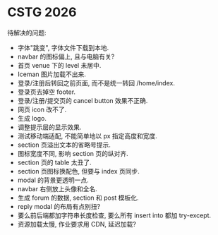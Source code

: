 # CSTG 2026

待解决的问题:

- 字体"跳变", 字体文件下载到本地.
- navbar 的图标偏上, 且与电脑有关?
- 首页 venue 下的 level 未居中.
- Iceman 图片加载不出来.
- 登录/注册后转回之前页面, 而不是统一转回 /home/index.
- 登录页去掉空 footer.
- 登录/注册/提交页的 cancel button 效果不正确.
- 网页 icon 改不了.
- 生成 logo.
- 调整提示层的显示效果.
- 测试移动端适配, 不能简单地以 px 指定高度和宽度.
- section 页溢出文本的省略号提示.
- 图标宽度不同, 影响 section 页的纵对齐.
- section 页的 table 太丑了.
- section 页图标换配色, 但要与 index 页同步.
- modal 的背景更透明一点.
- navbar 右侧放上头像和全名.
- 生成 forum 的数据, section 和 post 模板化.
- reply modal 的布局有点别扭?
- 要么前后端都加字符串长度检查, 要么所有 insert into 都加 try-except.
- 资源加载太慢, 作业要求用 CDN, 延迟加载?